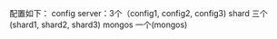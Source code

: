 配置如下：
  config server：3个（config1, config2, config3)
  shard 三个 (shard1, shard2, shard3)
  mongos 一个(mongos)



